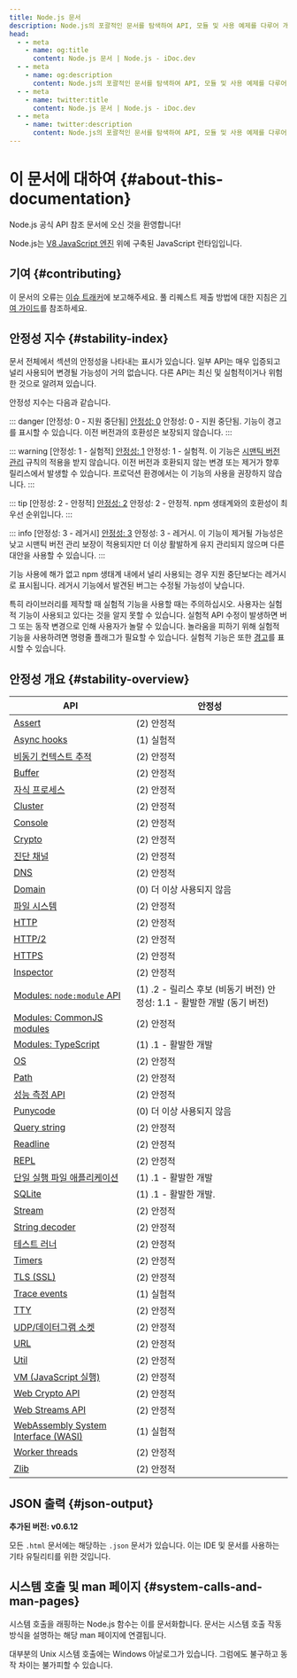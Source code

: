 ```yaml
---
title: Node.js 문서
description: Node.js의 포괄적인 문서를 탐색하여 API, 모듈 및 사용 예제를 다루어 개발자가 Node.js를 효과적으로 이해하고 사용할 수 있도록 돕습니다.
head:
  - - meta
    - name: og:title
      content: Node.js 문서 | Node.js - iDoc.dev
  - - meta
    - name: og:description
      content: Node.js의 포괄적인 문서를 탐색하여 API, 모듈 및 사용 예제를 다루어 개발자가 Node.js를 효과적으로 이해하고 사용할 수 있도록 돕습니다.
  - - meta
    - name: twitter:title
      content: Node.js 문서 | Node.js - iDoc.dev
  - - meta
    - name: twitter:description
      content: Node.js의 포괄적인 문서를 탐색하여 API, 모듈 및 사용 예제를 다루어 개발자가 Node.js를 효과적으로 이해하고 사용할 수 있도록 돕습니다.
---
```



# 이 문서에 대하여 {#about-this-documentation}

Node.js 공식 API 참조 문서에 오신 것을 환영합니다!

Node.js는 [V8 JavaScript 엔진](https://v8.dev/) 위에 구축된 JavaScript 런타임입니다.

## 기여 {#contributing}

이 문서의 오류는 [이슈 트래커](https://github.com/nodejs/node/issues/new)에 보고해주세요. 풀 리퀘스트 제출 방법에 대한 지침은 [기여 가이드](https://github.com/nodejs/node/blob/HEAD/CONTRIBUTING.md)를 참조하세요.

## 안정성 지수 {#stability-index}

문서 전체에서 섹션의 안정성을 나타내는 표시가 있습니다. 일부 API는 매우 입증되고 널리 사용되어 변경될 가능성이 거의 없습니다. 다른 API는 최신 및 실험적이거나 위험한 것으로 알려져 있습니다.

안정성 지수는 다음과 같습니다.

::: danger [안정성: 0 - 지원 중단됨]
[안정성: 0](/ko/nodejs/api/documentation#stability-index) 안정성: 0 - 지원 중단됨. 기능이 경고를 표시할 수 있습니다. 이전 버전과의 호환성은 보장되지 않습니다.
:::

::: warning [안정성: 1 - 실험적]
[안정성: 1](/ko/nodejs/api/documentation#stability-index) 안정성: 1 - 실험적. 이 기능은 [시맨틱 버전 관리](https://semver.org/) 규칙의 적용을 받지 않습니다. 이전 버전과 호환되지 않는 변경 또는 제거가 향후 릴리스에서 발생할 수 있습니다. 프로덕션 환경에서는 이 기능의 사용을 권장하지 않습니다.
:::

::: tip [안정성: 2 - 안정적]
[안정성: 2](/ko/nodejs/api/documentation#stability-index) 안정성: 2 - 안정적. npm 생태계와의 호환성이 최우선 순위입니다.
:::

::: info [안정성: 3 - 레거시]
[안정성: 3](/ko/nodejs/api/documentation#stability-index) 안정성: 3 - 레거시. 이 기능이 제거될 가능성은 낮고 시맨틱 버전 관리 보장이 적용되지만 더 이상 활발하게 유지 관리되지 않으며 다른 대안을 사용할 수 있습니다.
:::

기능 사용에 해가 없고 npm 생태계 내에서 널리 사용되는 경우 지원 중단보다는 레거시로 표시됩니다. 레거시 기능에서 발견된 버그는 수정될 가능성이 낮습니다.

특히 라이브러리를 제작할 때 실험적 기능을 사용할 때는 주의하십시오. 사용자는 실험적 기능이 사용되고 있다는 것을 알지 못할 수 있습니다. 실험적 API 수정이 발생하면 버그 또는 동작 변경으로 인해 사용자가 놀랄 수 있습니다. 놀라움을 피하기 위해 실험적 기능을 사용하려면 명령줄 플래그가 필요할 수 있습니다. 실험적 기능은 또한 [경고](/ko/nodejs/api/process#event-warning)를 표시할 수 있습니다.


## 안정성 개요 {#stability-overview}

| API | 안정성 |
| --- | --- |
| [Assert](/ko/nodejs/api/assert) |<div class="custom-block tip"> (2) 안정적 </div>|
| [Async hooks](/ko/nodejs/api/async_hooks) |<div class="custom-block warning"> (1) 실험적 </div>|
| [비동기 컨텍스트 추적](/ko/nodejs/api/async_context) |<div class="custom-block tip"> (2) 안정적 </div>|
| [Buffer](/ko/nodejs/api/buffer) |<div class="custom-block tip"> (2) 안정적 </div>|
| [자식 프로세스](/ko/nodejs/api/child_process) |<div class="custom-block tip"> (2) 안정적 </div>|
| [Cluster](/ko/nodejs/api/cluster) |<div class="custom-block tip"> (2) 안정적 </div>|
| [Console](/ko/nodejs/api/console) |<div class="custom-block tip"> (2) 안정적 </div>|
| [Crypto](/ko/nodejs/api/crypto) |<div class="custom-block tip"> (2) 안정적 </div>|
| [진단 채널](/ko/nodejs/api/diagnostics_channel) |<div class="custom-block tip"> (2) 안정적 </div>|
| [DNS](/ko/nodejs/api/dns) |<div class="custom-block tip"> (2) 안정적 </div>|
| [Domain](/ko/nodejs/api/domain) |<div class="custom-block danger"> (0) 더 이상 사용되지 않음 </div>|
| [파일 시스템](/ko/nodejs/api/fs) |<div class="custom-block tip"> (2) 안정적 </div>|
| [HTTP](/ko/nodejs/api/http) |<div class="custom-block tip"> (2) 안정적 </div>|
| [HTTP/2](/ko/nodejs/api/http2) |<div class="custom-block tip"> (2) 안정적 </div>|
| [HTTPS](/ko/nodejs/api/https) |<div class="custom-block tip"> (2) 안정적 </div>|
| [Inspector](/ko/nodejs/api/inspector) |<div class="custom-block tip"> (2) 안정적 </div>|
| [Modules: `node:module` API](/ko/nodejs/api/module) |<div class="custom-block warning"> (1) .2 - 릴리스 후보 (비동기 버전) 안정성: 1.1 - 활발한 개발 (동기 버전) </div>|
| [Modules: CommonJS modules](/ko/nodejs/api/modules) |<div class="custom-block tip"> (2) 안정적 </div>|
| [Modules: TypeScript](/ko/nodejs/api/typescript) |<div class="custom-block warning"> (1) .1 - 활발한 개발 </div>|
| [OS](/ko/nodejs/api/os) |<div class="custom-block tip"> (2) 안정적 </div>|
| [Path](/ko/nodejs/api/path) |<div class="custom-block tip"> (2) 안정적 </div>|
| [성능 측정 API](/ko/nodejs/api/perf_hooks) |<div class="custom-block tip"> (2) 안정적 </div>|
| [Punycode](/ko/nodejs/api/punycode) |<div class="custom-block danger"> (0) 더 이상 사용되지 않음 </div>|
| [Query string](/ko/nodejs/api/querystring) |<div class="custom-block tip"> (2) 안정적 </div>|
| [Readline](/ko/nodejs/api/readline) |<div class="custom-block tip"> (2) 안정적 </div>|
| [REPL](/ko/nodejs/api/repl) |<div class="custom-block tip"> (2) 안정적 </div>|
| [단일 실행 파일 애플리케이션](/ko/nodejs/api/single-executable-applications) |<div class="custom-block warning"> (1) .1 - 활발한 개발 </div>|
| [SQLite](/ko/nodejs/api/sqlite) |<div class="custom-block warning"> (1) .1 - 활발한 개발. </div>|
| [Stream](/ko/nodejs/api/stream) |<div class="custom-block tip"> (2) 안정적 </div>|
| [String decoder](/ko/nodejs/api/string_decoder) |<div class="custom-block tip"> (2) 안정적 </div>|
| [테스트 러너](/ko/nodejs/api/test) |<div class="custom-block tip"> (2) 안정적 </div>|
| [Timers](/ko/nodejs/api/timers) |<div class="custom-block tip"> (2) 안정적 </div>|
| [TLS (SSL)](/ko/nodejs/api/tls) |<div class="custom-block tip"> (2) 안정적 </div>|
| [Trace events](/ko/nodejs/api/tracing) |<div class="custom-block warning"> (1) 실험적 </div>|
| [TTY](/ko/nodejs/api/tty) |<div class="custom-block tip"> (2) 안정적 </div>|
| [UDP/데이터그램 소켓](/ko/nodejs/api/dgram) |<div class="custom-block tip"> (2) 안정적 </div>|
| [URL](/ko/nodejs/api/url) |<div class="custom-block tip"> (2) 안정적 </div>|
| [Util](/ko/nodejs/api/util) |<div class="custom-block tip"> (2) 안정적 </div>|
| [VM (JavaScript 실행)](/ko/nodejs/api/vm) |<div class="custom-block tip"> (2) 안정적 </div>|
| [Web Crypto API](/ko/nodejs/api/webcrypto) |<div class="custom-block tip"> (2) 안정적 </div>|
| [Web Streams API](/ko/nodejs/api/webstreams) |<div class="custom-block tip"> (2) 안정적 </div>|
| [WebAssembly System Interface (WASI)](/ko/nodejs/api/wasi) |<div class="custom-block warning"> (1) 실험적 </div>|
| [Worker threads](/ko/nodejs/api/worker_threads) |<div class="custom-block tip"> (2) 안정적 </div>|
| [Zlib](/ko/nodejs/api/zlib) |<div class="custom-block tip"> (2) 안정적 </div>|


## JSON 출력 {#json-output}

**추가된 버전: v0.6.12**

모든 `.html` 문서에는 해당하는 `.json` 문서가 있습니다. 이는 IDE 및 문서를 사용하는 기타 유틸리티를 위한 것입니다.

## 시스템 호출 및 man 페이지 {#system-calls-and-man-pages}

시스템 호출을 래핑하는 Node.js 함수는 이를 문서화합니다. 문서는 시스템 호출 작동 방식을 설명하는 해당 man 페이지에 연결됩니다.

대부분의 Unix 시스템 호출에는 Windows 아날로그가 있습니다. 그럼에도 불구하고 동작 차이는 불가피할 수 있습니다.


